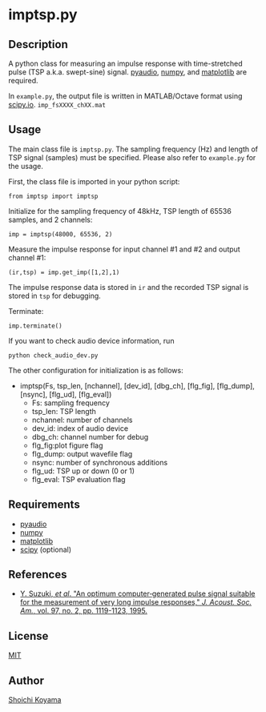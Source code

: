 imptsp.py
====
## Description
A python class for measuring an impulse response with time-stretched pulse (TSP a.k.a. swept-sine) signal.
[pyaudio](https://people.csail.mit.edu/hubert/pyaudio/), [numpy](http://www.numpy.org/), and [matplotlib](http://matplotlib.org/) are required.

In `example.py`, the output file is written in MATLAB/Octave format using [scipy.io](https://docs.scipy.org/doc/scipy/reference/io.html). `imp_fsXXXX_chXX.mat`

## Usage
The main class file is `imptsp.py`. The sampling frequency (Hz) and length of TSP signal (samples) must be specified. Please also refer to `example.py` for the usage.

First, the class file is imported in your python script:
```
from imptsp import imptsp
```

Initialize for the sampling frequency of 48kHz, TSP length of 65536 samples, and 2 channels:
```
imp = imptsp(48000, 65536, 2)
```

Measure the impulse response for input channel \#1 and \#2 and output channel \#1:
```
(ir,tsp) = imp.get_imp([1,2],1)
```
The impulse response data is stored in `ir` and the recorded TSP signal is stored in `tsp` for debugging.

Terminate:
```
imp.terminate()
```

If you want to check audio device information, run
```
python check_audio_dev.py
```

The other configuration for initialization is as follows:
* imptsp(Fs, tsp_len, [nchannel], [dev_id], [dbg_ch], [flg_fig], [flg_dump], [nsync], [flg_ud], [flg_eval])
  * Fs: sampling frequency
  * tsp_len: TSP length
  * nchannel: number of channels
  * dev_id: index of audio device
  * dbg_ch: channel number for debug
  * flg_fig:plot figure flag
  * flg_dump: output wavefile flag
  * nsync: number of synchronous additions
  * flg_ud: TSP up or down (0 or 1)
  * flg_eval: TSP evaluation flag

## Requirements
- [pyaudio](https://people.csail.mit.edu/hubert/pyaudio/)
- [numpy](http://www.numpy.org/)
- [matplotlib](http://matplotlib.org/)
- [scipy](https://www.scipy.org/) (optional)

## References
- [Y. Suzuki, *et al*. "An optimum computer‐generated pulse signal suitable for the measurement of very long impulse responses," *J. Acoust. Soc. Am.*, vol. 97, no. 2, pp. 1119-1123, 1995.](http://scitation.aip.org/content/asa/journal/jasa/97/2/10.1121/1.412224)

## License
[MIT](https://github.com/sh01k/imp_tsp/blob/master/LICENSE)

## Author
[Shoichi Koyama](http://www.sh01.org/)

